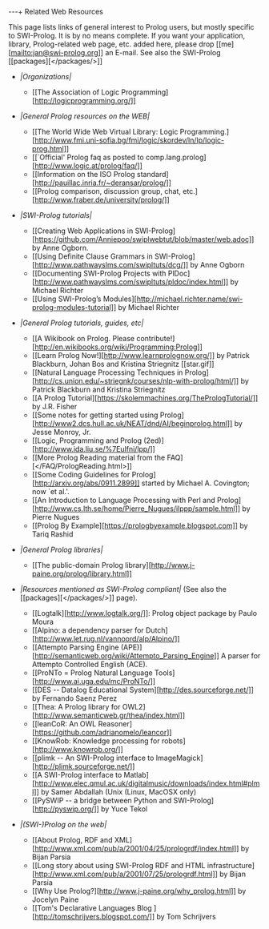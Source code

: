 ---+ Related Web Resources

This page lists links of general interest to Prolog users, but mostly
specific to SWI-Prolog. It is by no means complete. If you want your
application, library, Prolog-related web page, etc. added here, please
drop [[me][<mailto:jan@swi-prolog.org>]] an E-mail. See also the
SWI-Prolog [[packages][</packages/>]]


  * *|Organizations|*

    * [[The Association of Logic Programming][http://logicprogramming.org/]]

  * *|General Prolog resources on the WEB|*

    * [[The World Wide Web Virtual Library: Logic Programming.][http://www.fmi.uni-sofia.bg/fmi/logic/skordev/ln/lp/logic-prog.html]]
    * [[`Official' Prolog faq as posted to comp.lang.prolog][http://www.logic.at/prolog/faq/]]
    * [[Information on the ISO Prolog standard][http://pauillac.inria.fr/~deransar/prolog/]]
    * [[Prolog comparison, discussion group, chat, etc.][http://www.fraber.de/university/prolog/]]

  * *|SWI-Prolog tutorials|*

    * [[Creating Web Applications in SWI-Prolog][https://github.com/Anniepoo/swiplwebtut/blob/master/web.adoc]] by Anne Ogborn.
    * [[Using Definite Clause Grammars in SWI-Prolog][http://www.pathwayslms.com/swipltuts/dcg/]] by Anne Ogborn
    * [[Documenting SWI-Prolog Projects with PlDoc][http://www.pathwayslms.com/swipltuts/pldoc/index.html]] by Michael Richter
    * [[Using SWI-Prolog’s Modules][http://michael.richter.name/swi-prolog-modules-tutorial]] by Michael Richter

  * *|General Prolog tutorials, guides, etc|*

    * [[A Wikibook on Prolog.  Please contribute!][http://en.wikibooks.org/wiki/Programming:Prolog]]
    * [[Learn Prolog Now!][http://www.learnprolognow.org/]] by Patrick Blackburn, Johan Bos and Kristina Striegnitz [[star.gif]]
    * [[Natural Language Processing Techniques in Prolog][http://cs.union.edu/~striegnk/courses/nlp-with-prolog/html/]] by Patrick Blackburn and Kristina Striegnitz
    * [[A Prolog Tutorial][https://skolemmachines.org/ThePrologTutorial/]] by J.R. Fisher
    * [[Some notes for getting started using Prolog][http://www2.dcs.hull.ac.uk/NEAT/dnd/AI/beginprolog.html]] by Jesse Monroy, Jr.
    * [[Logic, Programming and Prolog (2ed)][http://www.ida.liu.se/%7Eulfni/lpp/]]
    * [[More Prolog Reading material from the FAQ][</FAQ/PrologReading.html>]]
    * [[Some Coding Guidelines for Prolog][http://arxiv.org/abs/0911.2899]] started by Michael A. Covington; now `et al.'.
    * [[An Introduction to Language Processing with Perl and Prolog][http://www.cs.lth.se/home/Pierre_Nugues/ilppp/sample.html]] by Pierre Nugues
    * [[Prolog By Example][https://prologbyexample.blogspot.com]] by Tariq Rashid

  * *|General Prolog libraries|*

    * [[The public-domain Prolog library][http://www.j-paine.org/prolog/library.html]]

  * *|Resources mentioned as SWI-Prolog compliant|*
    (See also the [[packages][</packages/>]] page).

    * [[Logtalk][http://www.logtalk.org/]]:
    Prolog object package by Paulo Moura
    * [[Alpino: a dependency parser for Dutch][http://www.let.rug.nl/vannoord/alp/Alpino/]]
    * [[Attempto Parsing Engine (APE)][http://semanticweb.org/wiki/Attempto_Parsing_Engine]]
    A parser for Attempto Controlled English (ACE).
    * [[ProNTo = Prolog Natural Language Tools][http://www.ai.uga.edu/mc/ProNTo/]]
    * [[DES -- Datalog Educational System][http://des.sourceforge.net/]] by Fernando Saenz Perez
    * [[Thea: A Prolog library for OWL2][http://www.semanticweb.gr/thea/index.html]]
    * [[leanCoR: An OWL Reasoner][https://github.com/adrianomelo/leancor]]
    * [[KnowRob: Knowledge processing for robots][http://www.knowrob.org/]]
    * [[plimk -- An SWI-Prolog interface to ImageMagick][http://plimk.sourceforge.net/]]
    * [[A SWI-Prolog interface to Matlab][http://www.elec.qmul.ac.uk/digitalmusic/downloads/index.html#plml]] by Samer Abdallah (Unix (Linux, MacOSX only)
    * [[PySWIP -- a bridge between Python and SWI-Prolog][http://pyswip.org/]] by Yuce Tekol

  * *|(SWI-)Prolog on the web|*

    * [[About Prolog, RDF and XML][http://www.xml.com/pub/a/2001/04/25/prologrdf/index.html]] by Bijan Parsia
    * [[Long story about using SWI-Prolog RDF and HTML infrastructure][http://www.xml.com/pub/a/2001/07/25/prologrdf.html]] by Bijan Parsia
    * [[Why Use Prolog?][http://www.j-paine.org/why_prolog.html]] by Jocelyn Paine
    * [[Tom's Declarative Languages Blog
    ][http://tomschrijvers.blogspot.com/]] by Tom Schrijvers
